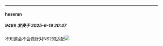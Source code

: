 ﻿
*****

####  heseran  
##### 948#       发表于 2025-6-19 20:47

不知道会不会做针对NS2的适配<img src="https://static.stage1st.com/image/smiley/face2017/012.png" referrerpolicy="no-referrer">

